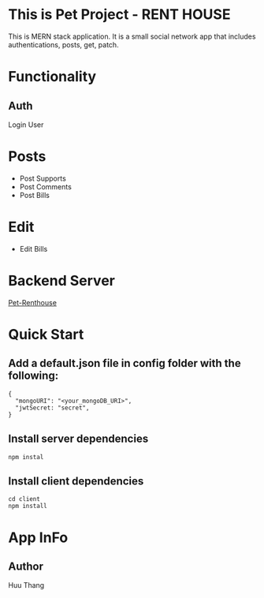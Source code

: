 # This is Pet Project - RENT HOUSE

This is MERN stack application. It is a small social network app that includes authentications, posts, get, patch.

# Functionality

## Auth

Login User

# Posts

* Post Supports
* Post Comments
* Post Bills

# Edit

* Edit Bills

# Backend Server
[Pet-Renthouse](https://pet-project-renthouse.herokuapp.com/)

# Quick Start
## Add a default.json file in config folder with the following:
```
{
  "mongoURI": "<your_mongoDB_URI>",
  "jwtSecret: "secret",
}
```

## Install server dependencies
```
npm instal
```

## Install client dependencies
```
cd client 
npm install
```

# App InFo
## Author
Huu Thang

